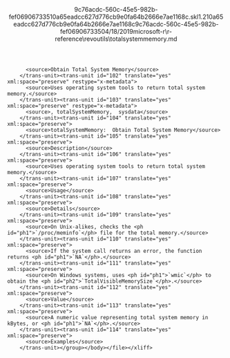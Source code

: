 <?xml version="1.0"?><xliff version="1.2" xmlns="urn:oasis:names:tc:xliff:document:1.2" xmlns:xsi="http://www.w3.org/2001/XMLSchema-instance" xsi:schemaLocation="urn:oasis:names:tc:xliff:document:1.2 xliff-core-1.2-transitional.xsd"><file datatype="xml" original="totalsystemmemory.md" source-language="en-US" target-language="en-US"><header><tool tool-id="mdxliff" tool-name="mdxliff" tool-version="1.0-d1654b2" tool-company="Microsoft" /><xliffext:skl_file_name xmlns:xliffext="urn:microsoft:content:schema:xliffextensions">9c76acdc-560c-45e5-982b-fef06906733510a65eadcc627d776cb9e0fa64b2666e7ae1168c.skl</xliffext:skl_file_name><xliffext:version xmlns:xliffext="urn:microsoft:content:schema:xliffextensions">1.2</xliffext:version><xliffext:ms.openlocfilehash xmlns:xliffext="urn:microsoft:content:schema:xliffextensions">10a65eadcc627d776cb9e0fa64b2666e7ae1168c</xliffext:ms.openlocfilehash><xliffext:ms.sourcegitcommit xmlns:xliffext="urn:microsoft:content:schema:xliffextensions">9c76acdc-560c-45e5-982b-fef069067335</xliffext:ms.sourcegitcommit><xliffext:ms.lasthandoff xmlns:xliffext="urn:microsoft:content:schema:xliffextensions">04/18/2019</xliffext:ms.lasthandoff><xliffext:ms.openlocfilepath xmlns:xliffext="urn:microsoft:content:schema:xliffextensions">microsoft-r\r-reference\revoutils\totalsystemmemory.md</xliffext:ms.openlocfilepath></header><body><group id="content" extype="content"><trans-unit id="101" translate="yes" xml:space="preserve" restype="x-metadata">
          <source>Obtain Total System Memory</source>
        </trans-unit><trans-unit id="102" translate="yes" xml:space="preserve" restype="x-metadata">
          <source>Uses operating system tools to return total system memory.</source>
        </trans-unit><trans-unit id="103" translate="yes" xml:space="preserve" restype="x-metadata">
          <source>, totalSystemMemory,  sysdata</source>
        </trans-unit><trans-unit id="104" translate="yes" xml:space="preserve">
          <source>totalSystemMemory:  Obtain Total System Memory</source>
        </trans-unit><trans-unit id="105" translate="yes" xml:space="preserve">
          <source>Description</source>
        </trans-unit><trans-unit id="106" translate="yes" xml:space="preserve">
          <source>Uses operating system tools to return total system memory.</source>
        </trans-unit><trans-unit id="107" translate="yes" xml:space="preserve">
          <source>Usage</source>
        </trans-unit><trans-unit id="108" translate="yes" xml:space="preserve">
          <source>Details</source>
        </trans-unit><trans-unit id="109" translate="yes" xml:space="preserve">
          <source>On Unix-alikes, checks the <ph id="ph1">`/proc/meminfo`</ph> file for the total memory.</source>
        </trans-unit><trans-unit id="110" translate="yes" xml:space="preserve">
          <source>If the system call returns an error, the function returns <ph id="ph1">`NA`</ph>.</source>
        </trans-unit><trans-unit id="111" translate="yes" xml:space="preserve">
          <source>On Windows systems, uses <ph id="ph1">`wmic`</ph> to obtain the <ph id="ph2">`TotalVisibleMemorySize`</ph>.</source>
        </trans-unit><trans-unit id="112" translate="yes" xml:space="preserve">
          <source>Value</source>
        </trans-unit><trans-unit id="113" translate="yes" xml:space="preserve">
          <source>A numeric value representing total system memory in kBytes, or <ph id="ph1">`NA`</ph>.</source>
        </trans-unit><trans-unit id="114" translate="yes" xml:space="preserve">
          <source>Examples</source>
        </trans-unit></group></body></file></xliff>